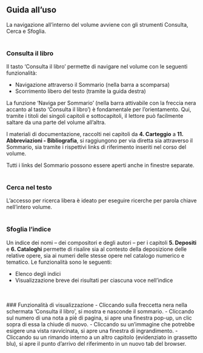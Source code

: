 ## Guida all’uso

La navigazione all’interno del volume avviene con gli strumenti Consulta, Cerca e Sfoglia.
<br />
<br />
### Consulta il libro
Il tasto ‘Consulta il libro’ permette di navigare nel volume con le seguenti funzionalità:
- Navigazione attraverso il Sommario (nella barra a scomparsa) - Scorrimento libero del testo (tramite la guida destra) 

La funzione ‘Naviga per Sommario’ (nella barra attivabile con la freccia nera accanto al tasto ‘Consulta il libro’) è fondamentale per l’orientamento. Qui, tramite i titoli dei singoli capitoli e sottocapitoli, il lettore può facilmente saltare da una parte del volume all’altra. 

I materiali di documentazione, raccolti nei capitoli da **4. Carteggio** a **11. Abbreviazioni - Bibliografia**, si raggiungono per via diretta sia attraverso il Sommario, sia tramite i rispettivi links di riferimento inseriti nel corso del volume. 

Tutti i links del Sommario possono essere aperti anche in finestre separate. 
<br />
<br />
### Cerca nel testo
L’accesso per ricerca libera è ideato per eseguire ricerche per parola chiave nell’intero volume. 
<br />
<br />
### Sfoglia l’indice
Un indice dei nomi – dei compositori e degli autori – per i capitoli **5. Depositi** e **6. Cataloghi** permette di risalire sia al contesto della deposizione delle relative opere, sia ai numeri delle stesse opere nel catalogo numerico e tematico. Le funzionalità sono le seguenti:
- Elenco degli indici
- Visualizzazione breve dei risultati per ciascuna voce nell’indice
<br />
<br />
### Funzionalità di visualizzazione
- Cliccando sulla freccetta nera nella schermata ‘Consulta il libro’, si mostra e nasconde il sommario.
- Cliccando sul numero di una nota a piè di pagina, si apre una finestra pop-up, un clic sopra di essa la chiude di nuovo. 
- Cliccando su un’immagine che potrebbe esigere una vista ravvicinata, si apre una finestra di ingrandimento.
- Cliccando su un rimando interno a un altro capitolo (evidenziato in grassetto blu), si apre il punto d’arrivo del riferimento in un nuovo tab del browser.

